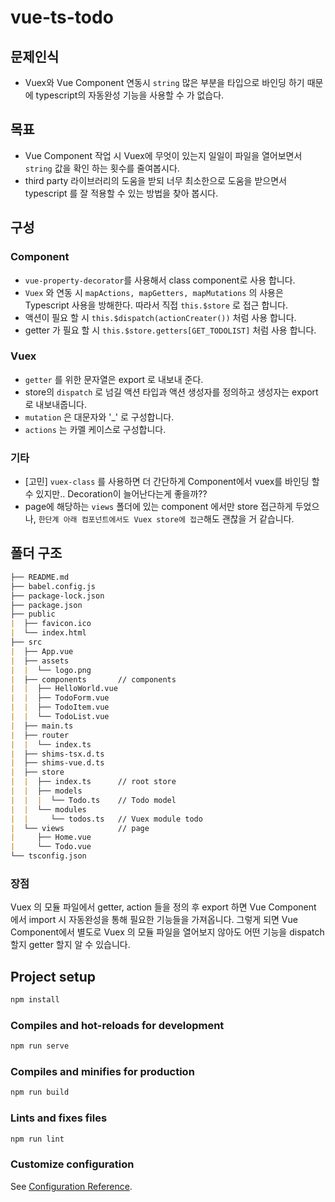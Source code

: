 # vue-ts-todo

## 문제인식

- Vuex와 Vue Component 연동시 `string` 많은 부분을 타입으로 바인딩 하기 때문에 typescript의 자동완성 기능을 사용할 수 가 없습다.

## 목표

- Vue Component 작업 시 Vuex에 무엇이 있는지 일일이 파일을 열어보면서 `string` 값을 확인 하는 횟수를 줄여봅시다.
- third party 라이브러리의 도움을 받되 너무 최소한으로 도움을 받으면서 typescript 를 잘 적용할 수 있는 방법을 찾아 봅시다.

## 구성

### Component

- `vue-property-decorator`를 사용해서 class component로 사용 합니다.
- `Vuex` 와 연동 시 `mapActions, mapGetters, mapMutations` 의 사용은 Typescript 사용을 방해한다. 따라서 직접 `this.$store` 로 접근 합니다.
- 액션이 필요 할 시 `this.$dispatch(actionCreater())` 처럼 사용 합니다.
- getter 가 필요 할 시 `this.$store.getters[GET_TODOLIST]` 처럼 사용 합니다.

### Vuex

- `getter` 를 위한 문자열은 export 로 내보내 준다.
- store의 `dispatch` 로 넘길 액션 타입과 액션 생성자를 정의하고 생성자는 export 로 내보내줍니다.
- `mutation` 은 대문자와 '_' 로 구성합니다.
- `actions` 는 카멜 케이스로 구성합니다.

### 기타

- [고민] `vuex-class` 를 사용하면 더 간단하게 Component에서 vuex를 바인딩 할 수 있지만.. Decoration이 늘어난다는게 좋을까??
- page에 해당하는 `views` 폴더에 있는 component 에서만 store 접근하게 두었으나, `한단계 아래 컴포넌트에서도 Vuex store에 접근`해도 괜찮을 거 같습니다.

## 폴더 구조

```md
├── README.md
├── babel.config.js
├── package-lock.json
├── package.json
├── public
|  ├── favicon.ico
|  └── index.html
├── src
|  ├── App.vue
|  ├── assets
|  |  └── logo.png
|  ├── components       // components
|  |  ├── HelloWorld.vue
|  |  ├── TodoForm.vue
|  |  ├── TodoItem.vue
|  |  └── TodoList.vue
|  ├── main.ts
|  ├── router
|  |  └── index.ts
|  ├── shims-tsx.d.ts
|  ├── shims-vue.d.ts
|  ├── store
|  |  ├── index.ts      // root store
|  |  ├── models
|  |  |  └── Todo.ts    // Todo model
|  |  └── modules
|  |     └── todos.ts   // Vuex module todo
|  └── views            // page
|     ├── Home.vue
|     └── Todo.vue
└── tsconfig.json
```

### 장점

Vuex 의 모듈 파일에서 getter, action 들을 정의 후 export 하면 Vue Component 에서 import 시 자동완성을 통해 필요한 기능들을 가져옵니다.
그렇게 되면 Vue Component에서 별도로 Vuex 의 모듈 파일을 열어보지 않아도 어떤 기능을 dispatch 할지 getter 할지 알 수 있습니다.

## Project setup

```sh
npm install
```

### Compiles and hot-reloads for development

```sh
npm run serve
```

### Compiles and minifies for production

```sh
npm run build
```

### Lints and fixes files

```sh
npm run lint
```

### Customize configuration

See [Configuration Reference](https://cli.vuejs.org/config/).
